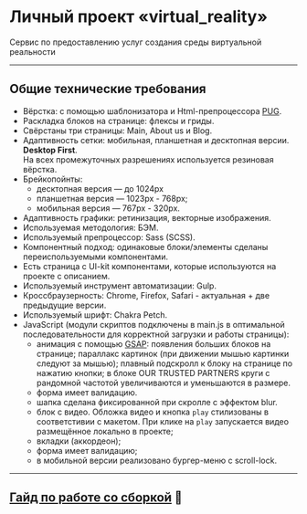 # Личный проект «virtual_reality»

Сервис по предоставлению услуг создания среды виртуальной реальности

---

## Общие технические требования

* Вёрстка: с помощью шаблонизатора и Html-препроцессора [PUG](https://pugjs.org/api/getting-started.html).
* Раскладка блоков на странице: флексы и гриды.
* Свёрстаны три страницы: Main, About us и Blog.
* Адаптивность сетки: мобильная, планшетная и десктопная версии. **Desktop First**. <br>
На всех промежуточных разрешениях используется резиновая вёрстка.
* Брейкопойнты:
  - десктопная версия — до 1024px
  - планшетная версия — 1023px - 768px;
  - мобильная версия — 767px - 320px.
* Адаптивность графики: ретинизация, векторные изображения.
* Используемая методология: БЭМ.
* Используемый препроцессор: Sass (SCSS).
* Компонентный подход: одинаковые блоки/элементы сделаны переиспользуемыми компонентами.
* Есть страница с UI-kit компонентами, которые используются на проекте с описанием.
* Используемый инструмент автоматизации: Gulp.
* Кроссбраузерность: Chrome, Firefox, Safari - актуальная + две предыдущие версии.
* Используемый шрифт: Chakra Petch.
* JavaScript (модули скриптов подключены в main.js в оптимальной последовательности для корректной загрузки и работы страницы):
  - анимация с помощью [GSAP](https://gsap.com/):
      появления больших блоков на странице;
      параллакс картинок (при движении мышью картинки следуют за мышью);
      плавный подскролл к блоку на странице по нажатию кнопки;
      в блоке OUR TRUSTED PARTNERS круги с рандомной частотой увеличиваются и уменьшаются в размере.
  - форма имеет валидацию.
  - шапка сделана фиксированной при скролле с эффектом blur.
  - блок с видео. Обложка видео и кнопка `play` стилизованы в соответстивии с макетом. При клике на `play` запускается видео размещённое локально в проекте;
  - вкладки (аккордеон);
  - форма имеет валидацию;
  - в мобильной версии реализовано бургер-меню с scroll-lock.

---

## [Гайд по работе со сборкой](/GUIDE.md) 📕
